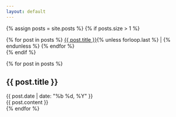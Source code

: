 ```yaml
---
layout: default
---
```


{% assign posts = site.posts %}
{% if posts.size > 1 %}
<nav class="post-nav">
  {% for post in posts %}
    <a href="#{{ post.title | slugify }}">{{ post.title }}</a>{% unless forloop.last %} | {% endunless %}
  {% endfor %}
</nav>
{% endif %}

{% for post in posts %}
<article id="{{ post.title | slugify }}">
  <h1>{{ post.title }}</h1>
  <div class="post-date">{{ post.date | date: "%b %d, %Y" }}</div>
  {{ post.content }}
</article>
{% endfor %}